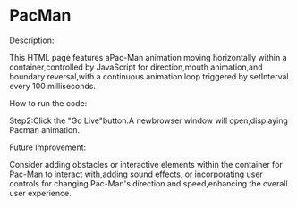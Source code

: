# PacMan

Description:

This HTML page features aPac-Man animation moving horizontally within a container,controlled by JavaScript for
direction,mouth animation,and boundary reversal,with a continuous animation loop triggered by setInterval every
100 milliseconds.

How to run the code:

Step2:Click the "Go Live"button.A newbrowser window will open,displaying Pacman animation.

Future Improvement:

Consider adding obstacles or interactive elements within the container for Pac-Man to interact with,adding sound
effects, or incorporating user controls for changing Pac-Man's direction and speed,enhancing the overall user
experience.
